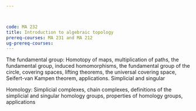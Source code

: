 ```yaml
---



code: MA 232
title: Introduction to algebraic topology
prereq-courses: MA 231 and MA 212
ug-prereq-courses: 
---
```





The fundamental group: Homotopy of maps, multiplication of paths, the fundamental group, induced
homomorphisms, the fundamental group of the circle, covering spaces, lifting theorems, the
universal covering space, Seifert-van Kampen theorem, applications. Simplicial and singular

Homology: Simplicial complexes, chain complexes, definitions of the simplicial and singular homology
groups, properties of homology groups, applications
